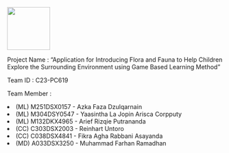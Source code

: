 
<img src="https://github.com/Reinhart260/C23-PC619/assets/121779270/a7138e4c-52a8-4e54-a9ee-91fe8033e415.png)" width="100" height="100">
<p>Project Name		: “Application for Introducing Flora and Fauna to Help Children Explore the Surrounding Environment using Game Based Learning Method” </P>
<p>Team ID		: C23-PC619</P>
<p>Team Member		: </P>
<li>(ML) M251DSX0157 	- Azka Faza Dzulqarnain</li>   		
<li>(ML) M304DSY0547 	- Yaasintha La Jopin Arisca Corpputy </li>
<li>(ML) M132DKX4965	- Arief Rizqie Putrananda 			</li>
<li>(CC) C303DSX2003 	- Reinhart Untoro 				</li>
<li>(CC) C038DSX4841	- Fikra Agha Rabbani Asayanda 	</li>
<li>(MD) A033DSX3250	- Muhammad Farhan Ramadhan 	</li>	
